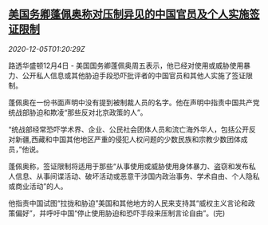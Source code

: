 <!--1607131397000-->
[美国务卿蓬佩奥称对压制异见的中国官员及个人实施签证限制](https://cn.reuters.com/article/us-pompeo-china-visia-restrictions-1205-idCNKBS28F02H)
------

<div><i>2020-12-05T01:20:29Z</i></div><p>路透华盛顿12月4日 - 美国国务卿蓬佩奥周五表示，他已经对使用或威胁使用暴力、公开私人信息或其他胁迫手段恐吓批评者的中国官员和其他人实施了签证限制。</p><p>蓬佩奥在一份书面声明中没有提到被制裁人员的名字。他在声明中指责中国共产党统战部胁迫和欺凌“那些反对北京政策的人”。</p><p>“统战部经常恐吓学术界、企业、公民社会团体人员和流亡海外华人，包括公开反对新疆,西藏和中国其他地区严重的侵犯人权问题的少数民族和宗教少数团体成员，”他说。</p><p>蓬佩奥称，签证限制将适用于那些“从事使用或威胁使用身体暴力、盗窃和发布私人信息、从事间谍活动、破坏活动或恶意干涉国内政治事务、学术自由、个人隐私或商业活动”的人。</p><p>他指责中国试图“拉拢和胁迫”美国和其他地方的人民来支持其“威权主义言论和政策偏好”，并呼吁中国“停止使用胁迫和恐吓手段来压制言论自由”。(完)</p>
